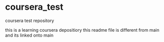 # coursera_test
coursera test repository


this is a learning coursera depositiory
this readme file is different from main and its linked onto main

